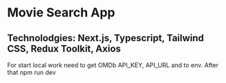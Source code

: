 # Movie Search App
## Technolodgies: Next.js, Typescript, Tailwind CSS, Redux Toolkit, Axios
For start local work need to get OMDb API_KEY, API_URL and to env. After that npm run dev
